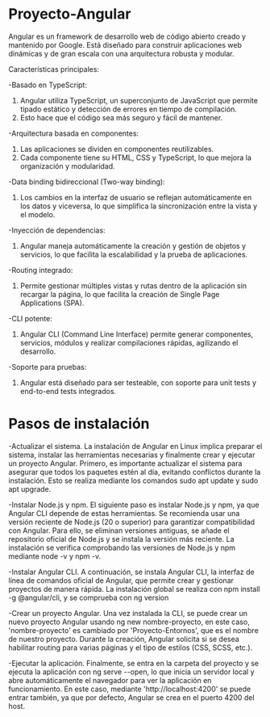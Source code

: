# Proyecto-Angular
Angular es un framework de desarrollo web de código abierto creado y mantenido por Google. Está diseñado para construir aplicaciones web dinámicas y de gran escala con una arquitectura robusta y modular.

Características principales:

-Basado en TypeScript:

1. Angular utiliza TypeScript, un superconjunto de JavaScript que permite tipado estático y detección de errores en tiempo de compilación.
2. Esto hace que el código sea más seguro y fácil de mantener.

-Arquitectura basada en componentes:

1. Las aplicaciones se dividen en componentes reutilizables.
2. Cada componente tiene su HTML, CSS y TypeScript, lo que mejora la organización y modularidad.

-Data binding bidireccional (Two-way binding):

1. Los cambios en la interfaz de usuario se reflejan automáticamente en los datos y viceversa, lo que simplifica la sincronización entre la vista y el modelo.

-Inyección de dependencias:

1. Angular maneja automáticamente la creación y gestión de objetos y servicios, lo que facilita la escalabilidad y la prueba de aplicaciones.

-Routing integrado:

1. Permite gestionar múltiples vistas y rutas dentro de la aplicación sin recargar la página, lo que facilita la creación de Single Page Applications (SPA).

-CLI potente:

1. Angular CLI (Command Line Interface) permite generar componentes, servicios, módulos y realizar compilaciones rápidas, agilizando el desarrollo.

-Soporte para pruebas:

1. Angular está diseñado para ser testeable, con soporte para unit tests y end-to-end tests integrados.

# Pasos de instalación
-Actualizar el sistema.
La instalación de Angular en Linux implica preparar el sistema, instalar las herramientas necesarias y finalmente crear y ejecutar un proyecto Angular. Primero, es importante actualizar el sistema para asegurar que todos los paquetes estén al día, evitando conflictos durante la instalación. Esto se realiza mediante los comandos sudo apt update y sudo apt upgrade.

-Instalar Node.js y npm.
El siguiente paso es instalar Node.js y npm, ya que Angular CLI depende de estas herramientas. Se recomienda usar una versión reciente de Node.js (20 o superior) para garantizar compatibilidad con Angular. Para ello, se eliminan versiones antiguas, se añade el repositorio oficial de Node.js y se instala la versión más reciente. La instalación se verifica comprobando las versiones de Node.js y npm mediante node -v y npm -v.

-Instalar Angular CLI.
A continuación, se instala Angular CLI, la interfaz de línea de comandos oficial de Angular, que permite crear y gestionar proyectos de manera rápida. La instalación global se realiza con npm install -g @angular/cli, y se comprueba con ng version

-Crear un proyecto Angular.
Una vez instalada la CLI, se puede crear un nuevo proyecto Angular usando ng new nombre-proyecto, en este caso, 'nombre-proyecto' es cambiado por 'Proyecto-Entornos', que es el nombre de nuestro proyecto. Durante la creación, Angular solicita si se desea habilitar routing para varias páginas y el tipo de estilos (CSS, SCSS, etc.).

-Ejecutar la aplicación.
Finalmente, se entra en la carpeta del proyecto y se ejecuta la aplicación con ng serve --open, lo que inicia un servidor local y abre automáticamente el navegador para ver la aplicación en funcionamiento. En este caso, mediante 'http://localhost:4200' se puede entrar también, ya que por defecto, Angular se crea en el puerto 4200 del host.
